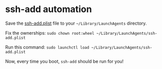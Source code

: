 # ssh-add automation

Save the [ssh-add.plist](ssh-add.plist) file to your `~/Library/LaunchAgents` directory.

Fix the ownerships: `sudo chown root:wheel ~/Library/LaunchAgents/ssh-add.plist`

Run this command: `sudo launchctl load ~/Library/LaunchAgents/ssh-add.plist`

Now, every time you boot, `ssh-add` should be run for you!
